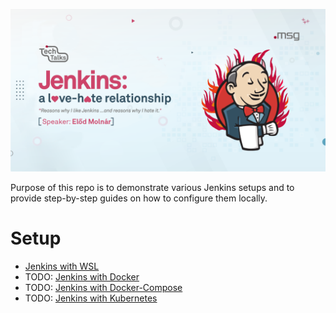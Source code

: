![jenkins-a-love-hate-relatiosnhip](img/title.png)

Purpose of this repo is to demonstrate various Jenkins setups and to provide step-by-step guides on how to configure them locally.

# Setup
* [Jenkins with WSL](./WSL.md)
* TODO: [Jenkins with Docker](./Docker.md)
* TODO: [Jenkins with Docker-Compose](./Docker-Compose.md)
* TODO: [Jenkins with Kubernetes](./Kubernetes.md)
